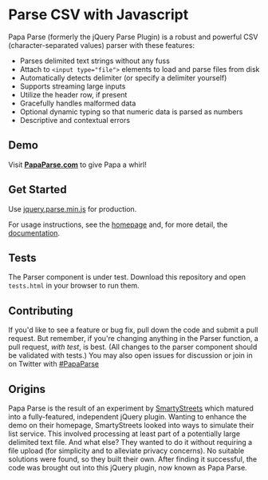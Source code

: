Parse CSV with Javascript
========================================

Papa Parse (formerly the jQuery Parse Plugin) is a robust and powerful CSV (character-separated values) parser with these features:

- Parses delimited text strings without any fuss
- Attach to `<input type="file">` elements to load and parse files from disk
- Automatically detects delimiter (or specify a delimiter yourself)
- Supports streaming large inputs
- Utilize the header row, if present
- Gracefully handles malformed data
- Optional dynamic typing so that numeric data is parsed as numbers
- Descriptive and contextual errors



Demo
----

Visit **[PapaParse.com](http://papaparse.com/#demo)** to give Papa a whirl!



Get Started
-----------

Use [jquery.parse.min.js](https://github.com/mholt/jquery.parse/blob/master/jquery.parse.min.js) for production.

For usage instructions, see the [homepage](http://papaparse.com) and, for more detail, the [documentation](http://papaparse.com/docs.html).



Tests
-----

The Parser component is under test. Download this repository and open `tests.html` in your browser to run them.



Contributing
------------

If you'd like to see a feature or bug fix, pull down the code and submit a pull request. But remember, if you're changing anything in the Parser function, a pull request, *with test*, is best. (All changes to the parser component should be validated with tests.) You may also open issues for discussion or join in on Twitter with [#PapaParse](https://twitter.com/search?q=%23PapaParse&src=typd&f=realtime)



Origins
-------

Papa Parse is the result of an experiment by [SmartyStreets](http://smartystreets.com) which matured into a fully-featured, independent jQuery plugin. Wanting to enhance the demo on their homepage, SmartyStreets looked into ways to simulate their list service. This involved processing at least part of a potentially large delimited text file. And what else? They wanted to do it without requiring a file upload (for simplicity and to alleviate privacy concerns). No suitable solutions were found, so they built their own. After finding it successful, the code was brought out into this jQuery plugin, now known as Papa Parse.
